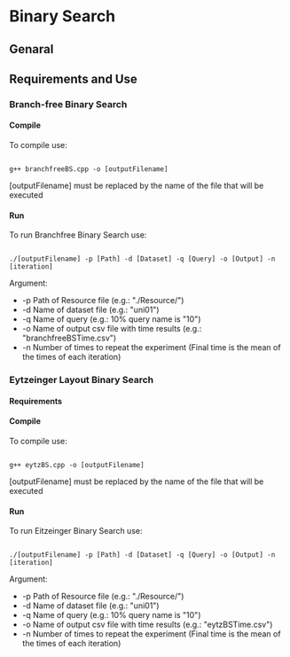 # Binary Search

## Genaral 

## Requirements and Use

### Branch-free Binary Search

####

#### Compile

To compile use:

```Shell

g++ branchfreeBS.cpp -o [outputFilename]

```

[outputFilename] must be replaced by the name of the file that will be executed

#### Run

To run Branchfree Binary Search use:

```Shell

./[outputFilename] -p [Path] -d [Dataset] -q [Query] -o [Output] -n [iteration]

```

Argument:
* -p Path of Resource file (e.g.: "./Resource/")  
* -d Name of dataset file (e.g.: "uni01")  
* -q Name of query (e.g.: 10% query name is "10")  
* -o Name of output csv file with time results (e.g.: "branchfreeBSTime.csv")
* -n Number of times to repeat the experiment (Final time is the mean of the times of each iteration) 

### Eytzeinger Layout Binary Search

#### Requirements

#### Compile

To compile use:

```Shell

g++ eytzBS.cpp -o [outputFilename]

```

[outputFilename] must be replaced by the name of the file that will be executed

#### Run

To run Eitzeinger Binary Search use:

```Shell

./[outputFilename] -p [Path] -d [Dataset] -q [Query] -o [Output] -n [iteration]

```

Argument:
* -p Path of Resource file (e.g.: "./Resource/")  
* -d Name of dataset file (e.g.: "uni01")  
* -q Name of query (e.g.: 10% query name is "10")  
* -o Name of output csv file with time results (e.g.: "eytzBSTime.csv")
* -n Number of times to repeat the experiment (Final time is the mean of the times of each iteration) 
